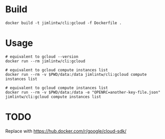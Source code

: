# Build

```
docker build -t jimlintw/cli:gcloud -f Dockerfile .
```

# Usage

```
# equivalent to gcloud --version
docker run --rm jimlintw/cli:gcloud

# equivalent to gcloud compute instances list
docker run --rm -v $PWD/data:/data jimlintw/cli:gcloud compute instances list

# equivalent to gcloud compute instances list
docker run --rm -v $PWD/data:/data -e "OPENRC=another-key-file.json" jimlintw/cli:gcloud compute instances list
```

# TODO

Replace with https://hub.docker.com/r/google/cloud-sdk/
